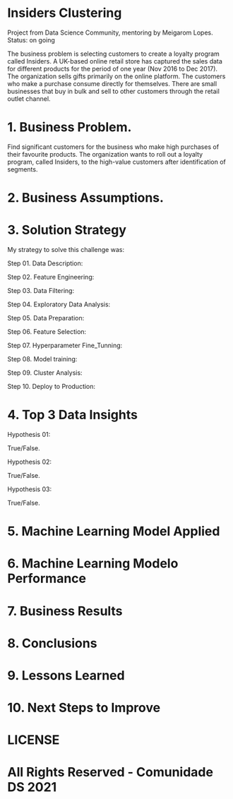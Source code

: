 # Insiders Clustering
Project from Data Science Community, mentoring by Meigarom Lopes. Status: on going

The business problem is selecting customers to create a loyalty program called Insiders.
A UK-based online retail store has captured the sales data for different products for the period of one year (Nov 2016 to Dec 2017). The organization sells gifts primarily on the online platform. The customers who make a purchase consume directly for themselves. There are small businesses that buy in bulk and sell to other customers through the retail outlet channel.

# 1. Business Problem.
Find significant customers for the business who make high purchases of their favourite products. The organization wants to roll out a loyalty program, called Insiders, to the high-value customers after identification of segments.

# 2. Business Assumptions.
# 3. Solution Strategy
My strategy to solve this challenge was:

Step 01. Data Description:

Step 02. Feature Engineering:

Step 03. Data Filtering:

Step 04. Exploratory Data Analysis:

Step 05. Data Preparation:

Step 06. Feature Selection:

Step 07. Hyperparameter Fine_Tunning:

Step 08. Model training:

Step 09. Cluster Analysis:

Step 10. Deploy to Production:

# 4. Top 3 Data Insights
Hypothesis 01:

True/False.

Hypothesis 02:

True/False.

Hypothesis 03:

True/False.

# 5. Machine Learning Model Applied
# 6. Machine Learning Modelo Performance
# 7. Business Results
# 8. Conclusions
# 9. Lessons Learned
# 10. Next Steps to Improve
# LICENSE
# All Rights Reserved - Comunidade DS 2021
